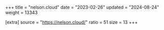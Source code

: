 +++
title = "nelson.cloud"
date = "2023-02-26"
updated = "2024-08-24"
weight = 13343

[extra]
source = "https://nelson.cloud/"
ratio = 51
size = 13
+++
